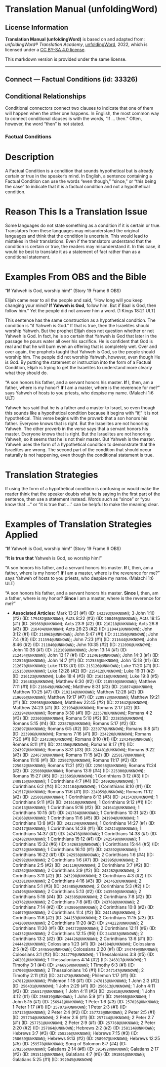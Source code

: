 # Translation Manual (unfoldingWord)

## License Information

**Translation Manual (unfoldingWord)** is based on and adapted from: _unfoldingWord® Translation Academy_, [unfoldingWord](https://unfoldingword.org/utw), 2022, which is licensed under a [CC BY-SA 4.0 license](https://creativecommons.org/licenses/by-sa/4.0/legalcode.en).

This markdown version is provided under the same license.



--------------------------------

## Connect — Factual Conditions (id: 33326)

Conditional Relationships
-------------------------

Conditional connectors connect two clauses to indicate that one of them will happen when the other one happens. In English, the most common way to connect conditional clauses is with the words, “if … then.” Often, however, the word “then” is not stated.

### Factual Conditions

Description
===========

A Factual Condition is a condition that sounds hypothetical but is already certain or true in the speaker’s mind. In English, a sentence containing a Factual Condition can use the words “even though,” “since,” or “this being the case” to indicate that it is a factual condition and not a hypothetical condition.

Reason This Is a Translation Issue
==================================

Some languages do not state something as a condition if it is certain or true. Translators from these languages may misunderstand the original languages and think that the condition is uncertain. This would lead to mistakes in their translations. Even if the translators understand that the condition is certain or true, the readers may misunderstand it. In this case, it would be best to translate it as a statement of fact rather than as a conditional statement.

Examples From OBS and the Bible
===============================

“**If** Yahweh is God, worship him!” (Story 19 Frame 6 OBS)

Elijah came near to all the people and said, “How long will you keep changing your mind? **If Yahweh is God**, follow him. But if Baal is God, then follow him.” Yet the people did not answer him a word. (1 Kings 18:21 ULT)

This sentence has the same construction as a hypothetical condition. The condition is “if Yahweh is God.” If that is true, then the Israelites should worship Yahweh. But the prophet Elijah does not question whether or not Yahweh is God. In fact, he is so certain that Yahweh is God that later in the passage he pours water all over his sacrifice. He is confident that God is real and that he will burn even an offering that is completely wet. Over and over again, the prophets taught that Yahweh is God, so the people should worship him. The people did not worship Yahweh, however, even though He is God. By putting the statement or instruction into the form of a Factual Condition, Elijah is trying to get the Israelites to understand more clearly what they should do.

“A son honors his father, and a servant honors his master. **If** I, then, am a father, where is my honor? **If** I am a master, where is the reverence for me?” says Yahweh of hosts to you priests, who despise my name. (Malachi 1:6 ULT)

Yahweh has said that he is a father and a master to Israel, so even though this sounds like a hypothetical condition because it begins with “if,” it is not hypothetical. This verse begins with the proverb that a son honors his father. Everyone knows that is right. But the Israelites are not honoring Yahweh. The other proverb in the verse says that a servant honors his master. Everyone knows that is right. But the Israelites are not honoring Yahweh, so it seems that he is not their master. But Yahweh is the master. Yahweh uses the form of a hypothetical condition to demonstrate that the Israelites are wrong. The second part of the condition that should occur naturally is not happening, even though the conditional statement is true.

Translation Strategies
======================

If using the form of a hypothetical condition is confusing or would make the reader think that the speaker doubts what he is saying in the first part of the sentence, then use a statement instead. Words such as “since” or “you know that …” or “it is true that …” can be helpful to make the meaning clear.

Examples of Translation Strategies Applied
==========================================

“**If** Yahweh is God, worship him!” (Story 19 Frame 6 OBS)

“**It is true that** Yahweh is God, so worship him!”

“A son honors his father, and a servant honors his master. **If** I, then, am a father, where is my honor? **If** I am a master, where is the reverence for me?” says Yahweh of hosts to you priests, who despise my name. (Malachi 1:6 ULT)

“A son honors his father, and a servant honors his master. **Since** I, then, am a father, where is my honor? **Since** I am a master, where is the reverence for me?”

* **Associated Articles:** Mark 13:21 (#1) (ID: `143393@UNKNOWN`); 3 John 1:10 (#2) (ID: `179482@UNKNOWN`); Acts 8:22 (#3) (ID: `208405@UNKNOWN`); Acts 18:15 (#1) (ID: `209669@UNKNOWN`); Acts 23:9 (#2) (ID: `210218@UNKNOWN`); Acts 26:8 (#3) (ID: `210404@UNKNOWN`); Acts 26:23 (#2) (ID: `210441@UNKNOWN`); John 3:12 (#1) (ID: `210963@UNKNOWN`); John 5:47 (#1) (ID: `211350@UNKNOWN`); John 7:4 (#3) (ID: `211594@UNKNOWN`); John 7:23 (#1) (ID: `211644@UNKNOWN`); John 8:46 (#2) (ID: `211840@UNKNOWN`); John 10:35 (#2) (ID: `212096@UNKNOWN`); John 10:38 (#1) (ID: `212109@UNKNOWN`); John 13:14 (#1) (ID: `212454@UNKNOWN`); John 13:17 (#1) (ID: `212461@UNKNOWN`); John 14:3 (#1) (ID: `212526@UNKNOWN`); John 14:7 (#1) (ID: `212536@UNKNOWN`); John 15:18 (#1) (ID: `212670@UNKNOWN`); Luke 11:13 (#1) (ID: `215126@UNKNOWN`); Luke 11:20 (#1) (ID: `215153@UNKNOWN`); Luke 12:28 (#2) (ID: `215412@UNKNOWN`); Luke 16:31 (#2) (ID: `216123@UNKNOWN`); Luke 18:4 (#3) (ID: `216316@UNKNOWN`); Luke 19:8 (#5) (ID: `216483@UNKNOWN`); Matthew 6:30 (#2) (ID: `218550@UNKNOWN`); Matthew 7:11 (#1) (ID: `218649@UNKNOWN`); Matthew 8:31 (#3) (ID: `218874@UNKNOWN`); Matthew 10:25 (#7) (ID: `219214@UNKNOWN`); Matthew 12:28 (#2) (ID: `219605@UNKNOWN`); Matthew 19:17 (#7) (ID: `220972@UNKNOWN`); Matthew 19:21 (#1) (ID: `220985@UNKNOWN`); Matthew 22:45 (#2) (ID: `221642@UNKNOWN`); Matthew 24:23 (#1) (ID: `221934@UNKNOWN`); Romans 2:17 (#2) (ID: `223294@UNKNOWN`); Romans 3:30 (#1) (ID: `223578@UNKNOWN`); Romans 4:2 (#3) (ID: `223603@UNKNOWN`); Romans 5:10 (#2) (ID: `223835@UNKNOWN`); Romans 5:15 (#4) (ID: `223878@UNKNOWN`); Romans 5:17 (#2) (ID: `223897@UNKNOWN`); Romans 6:5 (#2) (ID: `223977@UNKNOWN`); Romans 6:8 (#1) (ID: `223996@UNKNOWN`); Romans 7:16 (#1) (ID: `224220@UNKNOWN`); Romans 7:20 (#1) (ID: `224239@UNKNOWN`); Romans 8:10 (#1) (ID: `224349@UNKNOWN`); Romans 8:11 (#1) (ID: `224356@UNKNOWN`); Romans 8:17 (#1) (ID: `224397@UNKNOWN`); Romans 8:31 (#3) (ID: `224481@UNKNOWN`); Romans 9:22 (#3) (ID: `224673@UNKNOWN`); Romans 11:15 (#2) (ID: `225017@UNKNOWN`); Romans 11:16 (#1) (ID: `225027@UNKNOWN`); Romans 11:17 (#2) (ID: `225032@UNKNOWN`); Romans 11:21 (#2) (ID: `225058@UNKNOWN`); Romans 11:24 (#2) (ID: `225080@UNKNOWN`); Romans 13:9 (#4) (ID: `225300@UNKNOWN`); Romans 15:27 (#5) (ID: `225595@UNKNOWN`); 1 Corinthians 3:12 (#3) (ID: `240815@UNKNOWN`); 1 Corinthians 4:7 (#4) (ID: `240920@UNKNOWN`); 1 Corinthians 6:2 (#4) (ID: `241104@UNKNOWN`); 1 Corinthians 8:10 (#1) (ID: `241517@UNKNOWN`); Romans 11:6 (#1) (ID: `224959@UNKNOWN`); Romans 11:12 (#2) (ID: `225001@UNKNOWN`); 1 Corinthians 8:13 (#3) (ID: `241543@UNKNOWN`); 1 Corinthians 9:11 (#3) (ID: `241610@UNKNOWN`); 1 Corinthians 9:12 (#1) (ID: `241613@UNKNOWN`); 1 Corinthians 9:16 (#2) (ID: `241641@UNKNOWN`); 1 Corinthians 10:15 (#1) (ID: `241784@UNKNOWN`); 1 Corinthians 10:31 (#2) (ID: `241868@UNKNOWN`); 1 Corinthians 11:6 (#5) (ID: `241904@UNKNOWN`); 1 Corinthians 13:8 (#3) (ID: `242234@UNKNOWN`); 1 Corinthians 14:27 (#1) (ID: `242417@UNKNOWN`); 1 Corinthians 14:28 (#1) (ID: `242424@UNKNOWN`); 1 Corinthians 14:37 (#1) (ID: `242476@UNKNOWN`); 1 Corinthians 14:38 (#1) (ID: `242482@UNKNOWN`); 1 Corinthians 15:12 (#1) (ID: `242549@UNKNOWN`); 1 Corinthians 15:32 (#6) (ID: `242683@UNKNOWN`); 1 Corinthians 15:44 (#5) (ID: `242752@UNKNOWN`); 1 Corinthians 16:10 (#1) (ID: `242892@UNKNOWN`); 1 Corinthians 16:22 (#1) (ID: `242958@UNKNOWN`); 2 Corinthians 1:6 (#4) (ID: `242992@UNKNOWN`); 2 Corinthians 1:6 (#7) (ID: `242995@UNKNOWN`); 2 Corinthians 2:5 (#2) (ID: `243119@UNKNOWN`); 2 Corinthians 3:7 (#2) (ID: `243262@UNKNOWN`); 2 Corinthians 3:9 (#2) (ID: `243282@UNKNOWN`); 2 Corinthians 3:11 (#2) (ID: `243298@UNKNOWN`); 2 Corinthians 4:3 (#2) (ID: `243381@UNKNOWN`); 2 Corinthians 4:16 (#3) (ID: `243463@UNKNOWN`); 2 Corinthians 5:1 (#3) (ID: `243485@UNKNOWN`); 2 Corinthians 5:3 (#2) (ID: `243498@UNKNOWN`); 2 Corinthians 5:13 (#2) (ID: `243560@UNKNOWN`); 2 Corinthians 5:16 (#4) (ID: `243585@UNKNOWN`); 2 Corinthians 7:8 (#2) (ID: `243762@UNKNOWN`); 2 Corinthians 7:8 (#8) (ID: `243768@UNKNOWN`); 2 Corinthians 7:14 (#2) (ID: `243806@UNKNOWN`); 2 Corinthians 10:8 (#2) (ID: `244079@UNKNOWN`); 2 Corinthians 11:4 (#2) (ID: `244145@UNKNOWN`); 2 Corinthians 11:6 (#2) (ID: `244153@UNKNOWN`); 2 Corinthians 11:15 (#3) (ID: `244200@UNKNOWN`); 2 Corinthians 11:20 (#2) (ID: `244222@UNKNOWN`); 2 Corinthians 11:30 (#1) (ID: `244272@UNKNOWN`); 2 Corinthians 12:11 (#9) (ID: `244352@UNKNOWN`); 2 Corinthians 12:15 (#6) (ID: `244383@UNKNOWN`); 2 Corinthians 13:2 (#2) (ID: `244426@UNKNOWN`); 2 Corinthians 13:6 (#1) (ID: `244442@UNKNOWN`); Colossians 1:23 (#1) (ID: `244584@UNKNOWN`); Colossians 2:5 (#2) (ID: `244656@UNKNOWN`); Colossians 2:20 (#1) (ID: `244749@UNKNOWN`); Colossians 3:1 (#2) (ID: `244779@UNKNOWN`); 1 Thessalonians 3:8 (#5) (ID: `246201@UNKNOWN`); 1 Thessalonians 4:14 (#2) (ID: `246317@UNKNOWN`); 1 Timothy 3:1 (#4) (ID: `246695@UNKNOWN`); 1 Timothy 6:3 (#1) (ID: `247003@UNKNOWN`); 2 Thessalonians 1:6 (#1) (ID: `247147@UNKNOWN`); 2 Timothy 2:11 (#2) (ID: `247473@UNKNOWN`); Philemon 1:17 (#1) (ID: `247812@UNKNOWN`); Philemon 1:18 (#1) (ID: `247815@UNKNOWN`); 1 John 2:3 (#2) (ID: `256431@UNKNOWN`); 1 John 2:29 (#1) (ID: `256613@UNKNOWN`); 1 John 4:11 (#2) (ID: `256817@UNKNOWN`); 1 John 4:11 (#3) (ID: `256818@UNKNOWN`); 1 John 4:12 (#1) (ID: `256819@UNKNOWN`); 1 John 5:9 (#1) (ID: `256908@UNKNOWN`); 1 John 5:15 (#1) (ID: `256941@UNKNOWN`); 1 Peter 1:6 (#3) (ID: `257026@UNKNOWN`); 1 Peter 1:17 (#1) (ID: `257072@UNKNOWN`); 1 Peter 2:3 (#1) (ID: `257125@UNKNOWN`); 2 Peter 2:4 (#2) (ID: `257722@UNKNOWN`); 2 Peter 2:5 (#1) (ID: `257734@UNKNOWN`); 2 Peter 2:6 (#1) (ID: `257744@UNKNOWN`); 2 Peter 2:7 (#1) (ID: `257751@UNKNOWN`); 2 Peter 2:9 (#1) (ID: `257768@UNKNOWN`); 2 Peter 2:20 (#2) (ID: `257864@UNKNOWN`); Hebrews 2:2 (#2) (ID: `258114@UNKNOWN`); Hebrews 3:7 (#3) (ID: `258256@UNKNOWN`); Hebrews 7:15 (#3) (ID: `258659@UNKNOWN`); Hebrews 9:13 (#2) (ID: `258907@UNKNOWN`); Hebrews 12:25 (#5) (ID: `259578@UNKNOWN`); Song of Solomon 8:7 (#4) (ID: `279256@UNKNOWN`); Galatians 2:14 (#6) (ID: `391492@UNKNOWN`); Galatians 2:17 (#2) (ID: `391511@UNKNOWN`); Galatians 4:7 (#6) (ID: `391801@UNKNOWN`); Galatians 5:25 (#1) (ID: `392045@UNKNOWN`)


